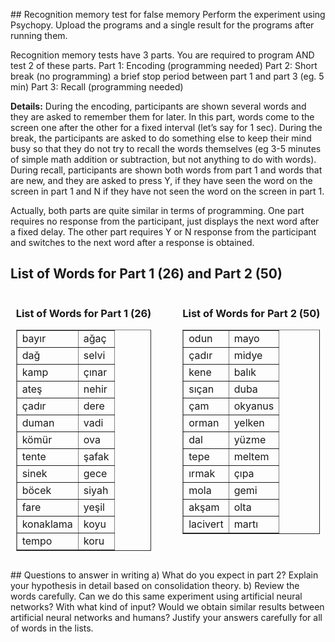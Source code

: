 ## Recognition memory test for false memory 
Perform the experiment using Psychopy. Upload the programs and a single result for the programs after running them.


Recognition memory tests have 3 parts. You are required to program AND test 2 of these parts.
Part 1: Encoding (programming needed)
Part 2: Short break (no programming) a brief stop period between part 1 and part 3 (eg. 5 min)
Part 3: Recall (programming needed)

**Details:**
During the encoding, participants are shown several words and they are asked to remember them for later. In this part, words come to the screen one after the other for a fixed interval (let’s say for 1 sec). During the break, the participants are asked to do something else to keep their mind busy so that they do not try to recall the words themselves (eg 3-5 minutes of simple math addition or subtraction, but not anything to do with words). During recall, participants are shown both words from part 1 and words that are new, and they are asked to press Y, if they have seen the word on the screen in part 1 and N if they have not seen the word on the screen in part 1. 

Actually, both parts are quite similar in terms of programming. One part requires no response from the participant, just displays the next word after a fixed delay. The other part requires Y or N response from the participant and switches to the next word after a response is obtained.

## List of Words for Part 1 (26) and Part 2 (50)

<div style="display: flex; justify-content: center;">
  <div style="margin-right: 50px;">
    <h3>List of Words for Part 1 (26)</h3>
    <table border="1">
      <tr><td>bayır</td><td>ağaç</td></tr>
      <tr><td>dağ</td><td>selvi</td></tr>
      <tr><td>kamp</td><td>çınar</td></tr>
      <tr><td>ateş</td><td>nehir</td></tr>
      <tr><td>çadır</td><td>dere</td></tr>
      <tr><td>duman</td><td>vadi</td></tr>
      <tr><td>kömür</td><td>ova</td></tr>
      <tr><td>tente</td><td>şafak</td></tr>
      <tr><td>sinek</td><td>gece</td></tr>
      <tr><td>böcek</td><td>siyah</td></tr>
      <tr><td>fare</td><td>yeşil</td></tr>
      <tr><td>konaklama</td><td>koyu</td></tr>
      <tr><td>tempo</td><td>koru</td></tr>
    </table>
  </div>
  <div>
    <h3>List of Words for Part 2 (50)</h3>
    <table border="1">
      <tr><td>odun</td><td>mayo</td></tr>
      <tr><td>çadır</td><td>midye</td></tr>
      <tr><td>kene</td><td>balık</td></tr>
      <tr><td>sıçan</td><td>duba</td></tr>
      <tr><td>çam</td><td>okyanus</td></tr>
      <tr><td>orman</td><td>yelken</td></tr>
      <tr><td>dal</td><td>yüzme</td></tr>
      <tr><td>tepe</td><td>meltem</td></tr>
      <tr><td>ırmak</td><td>çıpa</td></tr>
      <tr><td>mola</td><td>gemi</td></tr>
      <tr><td>akşam</td><td>olta</td></tr>
      <tr><td>lacivert</td><td>martı</td></tr>
    </table>
  </div>
</div>


## Questions to answer in writing
a)	What do you expect in part 2? Explain your hypothesis in detail based on consolidation theory.
b)	Review the words carefully. Can we do this same experiment using artificial neural networks? With what kind of input? Would we obtain similar results between artificial neural networks and humans? Justify your answers carefully for all of words in the lists.
